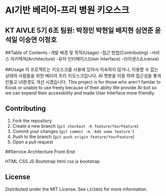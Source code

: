 # AI기반 베리어-프리 병원 키오스크
## KT AIVLE 5기 6조 팀원: 박정민 박현일 배지현 심연준 윤석일 이승연 이정호
##Table of Contents
  -개발 배경 및 목적(Usage)
  -접근 방법(Contributing)
  -서비스 아키텍쳐(Architecture)
  -유저 인터페이스(User Interface)
  -라이센스(License)
  

##Usage 
 이 프로젝트는 키오스크를 사용에 있어서 익숙하지 않거나, 이용할 수 없는 상태의 사람들을 위한 베리어 프리 키오스크입니다. AI 챗봇을 이용 하여 접근성을 좋게 만들고 UI환경도 개선 시켰습니다. 
 This project is for those who aren't familar to Kiosk or unable to use freely because of their ablity
 We provide AI-bot so we can expend their accessbility and made User Interface more friendly. 

 

## Contributing
1. Fork the repository
2. Create a new branch (`git checkout -b feature/YourFeature`)
3. Commit your changes (`git commit -m 'Add some feature'`)
4. Push to the branch (`git push origin feature/YourFeature`)
5. Open a pull request

##Service Architecture
Front-End

HTML	CSS	JS	Bootstrap
html	css	js	bootstrap






## License
Distributed under the MIT License. See `LICENSE` for more information.



